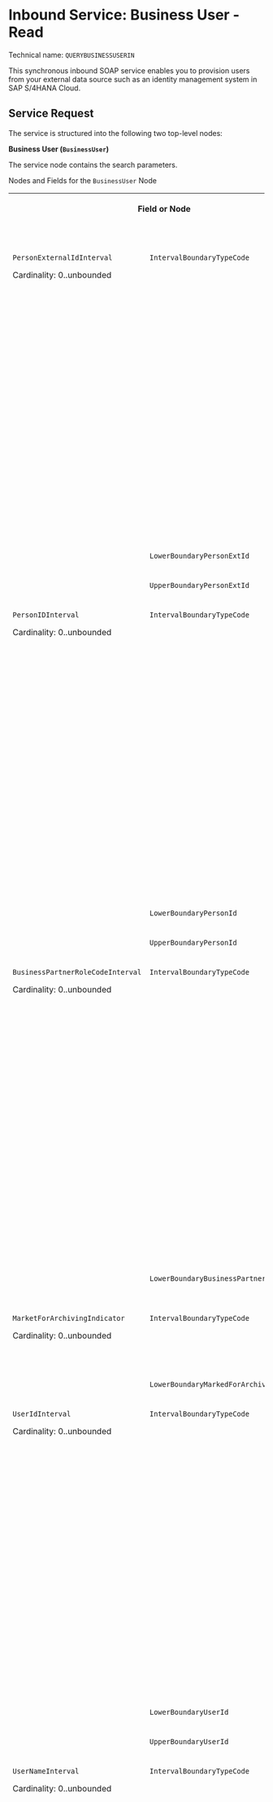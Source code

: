 <!-- loio535e7af5291e48c18deb717167aaa8ef -->

# Inbound Service: Business User - Read



Technical name: `QUERYBUSINESSUSERIN`

This synchronous inbound SOAP service enables you to provision users from your external data source such as an identity management system in SAP S/4HANA Cloud.



<a name="loio535e7af5291e48c18deb717167aaa8ef__section_gcn_jn5_qcb"/>

## Service Request

The service is structured into the following two top-level nodes:

**Business User \(`BusinessUser`\)**

The service node contains the search parameters.

<a name="loio535e7af5291e48c18deb717167aaa8ef__table_gxy_245_qcb"/>Nodes and Fields for the `BusinessUser` Node


<table>
<tr>
<th valign="top" colspan="2">

Field or Node



</th>
<th valign="top">

Description



</th>
<th valign="top">

Maximum Field Length



</th>
<th valign="top">

Cardinality



</th>
</tr>
<tr>
<td valign="top" rowspan="3">

`PersonExternalIdInterval`

Cardinality: 0..unbounded



</td>
<td valign="top">

 `IntervalBoundaryTypeCode` 



</td>
<td valign="top">

You can use the following values:

-   1- Equal

    No upper boundary value must be set.

-   3 - Between

    Upper boundary value is mandatory.

-   6 - Lower than

    Upper boundary value is optional.

-   7 - Lower equal

    Upper boundary value is optional.

-   8 - Greater than

    Upper boundary value is optional.

-   9 - Greater equal

    Upper boundary value is optional.


This field is mandatory if `LowerBoundaryPersonExtId` is set.



</td>
<td valign="top">

1



</td>
<td valign="top">

1



</td>
</tr>
<tr>
<td valign="top">

 `LowerBoundaryPersonExtId` 



</td>
<td valign="top">

Employee name



</td>
<td valign="top">

60



</td>
<td valign="top">

0..1



</td>
</tr>
<tr>
<td valign="top">

 `UpperBoundaryPersonExtId` 



</td>
<td valign="top">



</td>
<td valign="top">

60



</td>
<td valign="top">

0..1



</td>
</tr>
<tr>
<td valign="top" rowspan="3">

`PersonIDInterval`

Cardinality: 0..unbounded



</td>
<td valign="top">

 `IntervalBoundaryTypeCode` 



</td>
<td valign="top">

You can use the following values:

-   1- Equal

    No upper boundary value must be set.

-   3 - Between

    Upper boundary value is mandatory.

-   6 - Lower than

    Upper boundary value is optional.

-   7 - Lower equal

    Upper boundary value is optional.

-   8 - Greater than

    Upper boundary value is optional.

-   9 - Greater equal

    Upper boundary value is optional.


This field is mandatory if `LowerBoundaryPersonId` is set.



</td>
<td valign="top">

1



</td>
<td valign="top">

1



</td>
</tr>
<tr>
<td valign="top">

 `LowerBoundaryPersonId` 



</td>
<td valign="top">



</td>
<td valign="top">

10



</td>
<td valign="top">

0..1



</td>
</tr>
<tr>
<td valign="top">

 `UpperBoundaryPersonId` 



</td>
<td valign="top">



</td>
<td valign="top">

10



</td>
<td valign="top">

0..1



</td>
</tr>
<tr>
<td valign="top" rowspan="2">

`BusinessPartnerRoleCodeInterval`

Cardinality: 0..unbounded



</td>
<td valign="top">

 `IntervalBoundaryTypeCode` 



</td>
<td valign="top">

You can use the following values:

-   1- Equal

    No upper boundary value must be set.

-   3 - Between

    Upper boundary value is mandatory.

-   6 - Lower than

    Upper boundary value is optional.

-   7 - Lower equal

    Upper boundary value is optional.

-   8 - Greater than

    Upper boundary value is optional.

-   9 - Greater equal

    Upper boundary value is optional.


This field is mandatory if `LowerBoundaryBusinessPartnerRoleCode` is set.



</td>
<td valign="top">

1



</td>
<td valign="top">

1



</td>
</tr>
<tr>
<td valign="top">

 `LowerBoundaryBusinessPartnerRoleCode` 



</td>
<td valign="top">

Only business partner role code BUP003 \(Employee\) is supported.



</td>
<td valign="top">

6



</td>
<td valign="top">

0..1



</td>
</tr>
<tr>
<td valign="top" rowspan="2">

`MarketForArchivingIndicator`

Cardinality: 0..unbounded



</td>
<td valign="top">

 `IntervalBoundaryTypeCode` 



</td>
<td valign="top">

You can use the following values:

-   True

-   False




</td>
<td valign="top">

 



</td>
<td valign="top">

1



</td>
</tr>
<tr>
<td valign="top">

 `LowerBoundaryMarkedForArchivingIndicator` 



</td>
<td valign="top">

 



</td>
<td valign="top">

1



</td>
<td valign="top">

0..1



</td>
</tr>
<tr>
<td valign="top" rowspan="3">

`UserIdInterval`

Cardinality: 0..unbounded



</td>
<td valign="top">

 `IntervalBoundaryTypeCode` 



</td>
<td valign="top">

You can use the following values:

-   1- Equal

    No upper boundary value must be set.

-   3 - Between

    Upper boundary value is mandatory.

-   6 - Lower than

    Upper boundary value is optional.

-   7 - Lower equal

    Upper boundary value is optional.

-   8 - Greater than

    Upper boundary value is optional.

-   9 - Greater equal

    Upper boundary value is optional.


This field is mandatory if `LowerBoundaryUserId` is set.



</td>
<td valign="top">

1



</td>
<td valign="top">

1



</td>
</tr>
<tr>
<td valign="top">

 `LowerBoundaryUserId` 



</td>
<td valign="top">



</td>
<td valign="top">

12



</td>
<td valign="top">

0..1



</td>
</tr>
<tr>
<td valign="top">

 `UpperBoundaryUserId` 



</td>
<td valign="top">



</td>
<td valign="top">

12



</td>
<td valign="top">

0..1



</td>
</tr>
<tr>
<td valign="top" rowspan="3">

`UserNameInterval`

Cardinality: 0..unbounded



</td>
<td valign="top">

 `IntervalBoundaryTypeCode` 



</td>
<td valign="top">

You can use the following values:

-   1- Equal

    No upper boundary value must be set.

-   3 - Between

    Upper boundary value is mandatory.

-   6 - Lower than

    Upper boundary value is optional.

-   7 - Lower equal

    Upper boundary value is optional.

-   8 - Greater than

    Upper boundary value is optional.

-   9 - Greater equal

    Upper boundary value is optional.


This field is mandatory if `LowerBoundaryUserName` is set.



</td>
<td valign="top">

1



</td>
<td valign="top">

1



</td>
</tr>
<tr>
<td valign="top">

 `LowerBoundaryUserName` 



</td>
<td valign="top">



</td>
<td valign="top">

40



</td>
<td valign="top">

0..1



</td>
</tr>
<tr>
<td valign="top">

 `UpperBoundaryUserName` 



</td>
<td valign="top">



</td>
<td valign="top">

40



</td>
<td valign="top">

0..1



</td>
</tr>
<tr>
<td valign="top" rowspan="3">

`FirstNameInterval`

Cardinality: 0..unbounded



</td>
<td valign="top">

 `IntervalBoundaryTypeCode` 



</td>
<td valign="top">

You can use the following values:

-   1- Equal

    No upper boundary value must be set.

-   3 - Between

    Upper boundary value is mandatory.

-   6 - Lower than

    Upper boundary value is optional.

-   7 - Lower equal

    Upper boundary value is optional.

-   8 - Greater than

    Upper boundary value is optional.

-   9 - Greater equal

    Upper boundary value is optional.


This field is mandatory if `LowerBoundaryFirstName` is set.



</td>
<td valign="top">

1



</td>
<td valign="top">

1



</td>
</tr>
<tr>
<td valign="top">

 `LowerBoundaryFirstName` 



</td>
<td valign="top">



</td>
<td valign="top">

35



</td>
<td valign="top">

0..1



</td>
</tr>
<tr>
<td valign="top">

 `UpperBoundaryFirstName` 



</td>
<td valign="top">



</td>
<td valign="top">

35



</td>
<td valign="top">

0..1



</td>
</tr>
<tr>
<td valign="top" rowspan="3">

`LastNameInterval`

Cardinality: 0..unbounded



</td>
<td valign="top">

 `IntervalBoundaryTypeCode` 



</td>
<td valign="top">

You can use the following values:

-   1- Equal

    No upper boundary value must be set.

-   3 - Between

    Upper boundary value is mandatory.

-   6 - Lower than

    Upper boundary value is optional.

-   7 - Lower equal

    Upper boundary value is optional.

-   8 - Greater than

    Upper boundary value is optional.

-   9 - Greater equal

    Upper boundary value is optional.


This field is mandatory if `LowerBoundaryLastName` is set.



</td>
<td valign="top">

1



</td>
<td valign="top">

1



</td>
</tr>
<tr>
<td valign="top">

 `LowerBoundaryLastName` 



</td>
<td valign="top">

 



</td>
<td valign="top">

40



</td>
<td valign="top">

0..1



</td>
</tr>
<tr>
<td valign="top">

 `UpperBoundaryLastName` 



</td>
<td valign="top">

 



</td>
<td valign="top">

40



</td>
<td valign="top">

0..1



</td>
</tr>
<tr>
<td valign="top" rowspan="3">

`EmailAddressInterval`

Cardinality: 0..unbounded



</td>
<td valign="top">

 `IntervalBoundaryTypeCode` 



</td>
<td valign="top">

 



</td>
<td valign="top">

1



</td>
<td valign="top">

1



</td>
</tr>
<tr>
<td valign="top">

 `LowerBoundaryEmailAddress` 



</td>
<td valign="top">



</td>
<td valign="top">

241



</td>
<td valign="top">

0..1



</td>
</tr>
<tr>
<td valign="top">

 `UpperBoundaryEmailAddress` 



</td>
<td valign="top">



</td>
<td valign="top">

241



</td>
<td valign="top">

0..1



</td>
</tr>
</table>

**Query Processing Conditions \(`QueryProcessingConditions`\)**

The service nodes contain the service's business data.

<a name="loio535e7af5291e48c18deb717167aaa8ef__table_rtt_5sh_hdb"/>Fields for the `QueryProcessingConditions` Node


<table>
<tr>
<th valign="top">

Field



</th>
<th valign="top">

Description



</th>
<th valign="top">

Maximum Field Length



</th>
<th valign="top">

Cardinality



</th>
</tr>
<tr>
<td valign="top">

 `QueryHitsTotalNumberIndicator` 



</td>
<td valign="top">

You can use the following values:

-   True

-   False \(default\)




</td>
<td valign="top">

 



</td>
<td valign="top">

1



</td>
</tr>
<tr>
<td valign="top">

 `QueryHitsMaximumNumberValue` 



</td>
<td valign="top">

Enter the maximum number of hits. If no value is entered, the default is automatically set to 1000.



</td>
<td valign="top">

999999999



</td>
<td valign="top">

0..1



</td>
</tr>
<tr>
<td valign="top">

 `QueryHitsUnlimitedIndicator` 



</td>
<td valign="top">

You can use the following values:

-   True

-   False \(default\)


Set **True** to get all data based on selection criteria.



</td>
<td valign="top">



</td>
<td valign="top">

1



</td>
</tr>
<tr>
<td valign="top">

 `QueryLastReturnedObjectID` 



</td>
<td valign="top">

You can use the following values:

-   True

-   False \(default\)


If `QueryHitsMaximumNumberValue` is set and more data is available, you can set this value to **True**.



</td>
<td valign="top">

 



</td>
<td valign="top">

0..1



</td>
</tr>
</table>



### Sample Payload

> ### Sample Code:  
> ```
> <soapenv:Envelope xmlns:soapenv="http://schemas.xmlsoap.org/soap/envelope/" xmlns:aba="http://sap.com/xi/ABA">
>    <soapenv:Header/>
>    <soapenv:Body>
>       <aba:BusinessUserSimpleByElementsQuery_sync>
>          <BusinessUser>
>             <PersonIDInterval>
>                <IntervalBoundaryTypeCode>1</IntervalBoundaryTypeCode>
>                <!--Optional:-->
>                <LowerBoundaryPersonID>9980035943</LowerBoundaryPersonID>
>                <!--Optional:-->
>            </PersonIDInterval>
>                 <BusinessPartnerRoleCodeInterval>
>                <IntervalBoundaryTypeCode>1</IntervalBoundaryTypeCode>
>                <!--Optional:-->
>                <LowerBoundaryBusinessPartnerRoleCode>bup003</LowerBoundaryBusinessPartnerRoleCode>
>             </BusinessPartnerRoleCodeInterval>
>          </BusinessUser>
>          <QueryProcessingConditions>
>             <!--Optional:-->
>             <QueryHitsMaximumNumberValue>1</QueryHitsMaximumNumberValue>
>             <QueryHitsUnlimitedIndicator>false</QueryHitsUnlimitedIndicator>
>          </QueryProcessingConditions>
>       </aba:BusinessUserSimpleByElementsQuery_sync>
>    </soapenv:Body>
> </soapenv:Envelope>
> ```



<a name="loio535e7af5291e48c18deb717167aaa8ef__section_jg1_p45_qcb"/>

## Service Response

**Business User \(`BusinessUser`\)**

> ### Note:  
> The fields below the node `User` will be filled.


<table>
<tr>
<th valign="top" colspan="3">

Node or Field



</th>
<th valign="top">

Description



</th>
<th valign="top">

Maximum Field Length



</th>
<th valign="top">

Cardinality



</th>
</tr>
<tr>
<td valign="top" colspan="3">

 `PersonExternalID` 



</td>
<td valign="top">

Person External ID



</td>
<td valign="top">

60



</td>
<td valign="top">

0..1



</td>
</tr>
<tr>
<td valign="top" colspan="3">

 `PersonID` 



</td>
<td valign="top">

Person ID



</td>
<td valign="top">

10



</td>
<td valign="top">

1



</td>
</tr>
<tr>
<td valign="top" colspan="3">

 `PersonUUID` 



</td>
<td valign="top">

Person UUID



</td>
<td valign="top">

36



</td>
<td valign="top">

1



</td>
</tr>
<tr>
<td valign="top" colspan="3">

 `BusinessPartnerRoleCode` 



</td>
<td valign="top">

Business Partner Role Code



</td>
<td valign="top">

6



</td>
<td valign="top">

1



</td>
</tr>
<tr>
<td valign="top" colspan="3">

 `MarkedForArchivingIndicator` 



</td>
<td valign="top">

-   True

-   False




</td>
<td valign="top">

 



</td>
<td valign="top">

1



</td>
</tr>
<tr>
<td valign="top" rowspan="2">

`ValidityPeriod`

Cardinality: 0..1



</td>
<td valign="top" colspan="2">

 `StartDate` 



</td>
<td valign="top">

Format:

YYYY-MM-DD



</td>
<td valign="top">



</td>
<td valign="top">

1



</td>
</tr>
<tr>
<td valign="top" colspan="2">

 `EndDate` 



</td>
<td valign="top">

Format:

YYYY-MM-DD



</td>
<td valign="top">



</td>
<td valign="top">

1



</td>
</tr>
<tr>
<td valign="top" rowspan="15">

`PersonalInformation`

Cardinality: 0..1



</td>
<td valign="top" colspan="2">

 `FormOfAddress` 



</td>
<td valign="top">

Form of address



</td>
<td valign="top">

4



</td>
<td valign="top">

0..1



</td>
</tr>
<tr>
<td valign="top" colspan="2">

 `FirstName` 



</td>
<td valign="top">

First name



</td>
<td valign="top">

40



</td>
<td valign="top">

0..1



</td>
</tr>
<tr>
<td valign="top" colspan="2">

 `LastName` 



</td>
<td valign="top">

Last name



</td>
<td valign="top">

40



</td>
<td valign="top">

0..1



</td>
</tr>
<tr>
<td valign="top" colspan="2">

 `PersonFullName` 



</td>
<td valign="top">

Person full name



</td>
<td valign="top">

80



</td>
<td valign="top">

0..1



</td>
</tr>
<tr>
<td valign="top" colspan="2">

 `AcademicTitle` 



</td>
<td valign="top">

Academic title



</td>
<td valign="top">

4



</td>
<td valign="top">

0..1



</td>
</tr>
<tr>
<td valign="top" colspan="2">

 `CorrespondenceLanguage` 



</td>
<td valign="top">

Correspondence language



</td>
<td valign="top">

9



</td>
<td valign="top">

0..1



</td>
</tr>
<tr>
<td valign="top" colspan="2">

 `MiddleName` 



</td>
<td valign="top">

Middle name



</td>
<td valign="top">

40



</td>
<td valign="top">

0..1



</td>
</tr>
<tr>
<td valign="top" colspan="2">

 `AdditionalLastName` 



</td>
<td valign="top">

Additional last name



</td>
<td valign="top">

40



</td>
<td valign="top">

0..1



</td>
</tr>
<tr>
<td valign="top" colspan="2">

 `BirthName` 



</td>
<td valign="top">

Birth name



</td>
<td valign="top">

40



</td>
<td valign="top">

0..1



</td>
</tr>
<tr>
<td valign="top" colspan="2">

 `NickName` 



</td>
<td valign="top">

Nick name



</td>
<td valign="top">

40



</td>
<td valign="top">

0..1



</td>
</tr>
<tr>
<td valign="top" colspan="2">

 `Initials` 



</td>
<td valign="top">

Initials



</td>
<td valign="top">

10



</td>
<td valign="top">

0..1



</td>
</tr>
<tr>
<td valign="top" colspan="2">

 `AcademicSecondTitle` 



</td>
<td valign="top">

Academic second title



</td>
<td valign="top">

4



</td>
<td valign="top">

0..1



</td>
</tr>
<tr>
<td valign="top" colspan="2">

 `LastNamePrefix` 



</td>
<td valign="top">

Last name prefix



</td>
<td valign="top">

4



</td>
<td valign="top">

0..1



</td>
</tr>
<tr>
<td valign="top" colspan="2">

 `LastNameSecondPrefix` 



</td>
<td valign="top">

Last name second prefix



</td>
<td valign="top">

4



</td>
<td valign="top">

0..1



</td>
</tr>
<tr>
<td valign="top" colspan="2">

 `NameSupplement` 



</td>
<td valign="top">

Name supplement



</td>
<td valign="top">

4



</td>
<td valign="top">

0..1



</td>
</tr>
<tr>
<td valign="top" rowspan="11">

`User`

Cardinality: 0..1



</td>
<td valign="top" colspan="2">

 `UserID` 



</td>
<td valign="top">

User ID



</td>
<td valign="top">

12



</td>
<td valign="top">

1



</td>
</tr>
<tr>
<td valign="top" colspan="2">

 `UserName` 



</td>
<td valign="top">

User name/Alias



</td>
<td valign="top">

40



</td>
<td valign="top">

1



</td>
</tr>
<tr>
<td valign="top" colspan="2">

 `LogonLanguageCode` 



</td>
<td valign="top">

Logon language



</td>
<td valign="top">

9



</td>
<td valign="top">

0..1



</td>
</tr>
<tr>
<td valign="top" colspan="2">

 `DateFormatCode` 



</td>
<td valign="top">

You can use the following values:

-   1 - DD.MM.YYYY \(Gregorian Date\)

-   2 - MM/DD/YYYY \(Gregorian Date\)

-   3 - MM-DD-YYYY \(Gregorian Date\)

-   4 - YYYY.MM.DD \(Gregorian Date\)

-   5 - YYYY/MM/DD \(Gregorian Date\)

-   6 - YYYY-MM-DD \(Gregorian Date, ISO 8601\)

-   7 - GYY.MM.DD \(Japanese Date\)

-   8 - GYY/MM/DD \(Japanese Date\)

-   9 - GYY-MM-DD \(Japanese Date\)

-   A - YYYY/MM/DD \(Islamic Date 1\)

-   B - YYYY/MM/DD \(Islamic Date 2\)

-   C - YYYY/MM/DD \(Iranian Date\)




</td>
<td valign="top">

2



</td>
<td valign="top">

0..1



</td>
</tr>
<tr>
<td valign="top" colspan="2">

 `DecimalFormatCode` 



</td>
<td valign="top">

You can use the following values:

-   1.234.567,89

-   X - 1,234,567.89

-   Y - 1 234 567,89




</td>
<td valign="top">

2



</td>
<td valign="top">

0..1



</td>
</tr>
<tr>
<td valign="top" colspan="2">

 `TimeZoneCode` 



</td>
<td valign="top">

Time zone



</td>
<td valign="top">

10



</td>
<td valign="top">

0..1



</td>
</tr>
<tr>
<td valign="top" colspan="2">

 `TimeFormatCode` 



</td>
<td valign="top">

You can use the following values:

-   0 - 24 Hour Format \(Example: 12:05:10\)

-   1 - 12 Hour Format \(Example: 12:05:10 PM\)

-   2 - 12 Hour Format \(Example: 12:05:10 pm\)

-   3 - Hours from 0 to 11 \(Example: 00:05:10 PM\)

-   4 - Hours from 0 to 11 \(Example: 00:05:10 pm\)




</td>
<td valign="top">

2



</td>
<td valign="top">

0..1



</td>
</tr>
<tr>
<td valign="top" colspan="2">

 `LockedIndicator` 



</td>
<td valign="top">

Locked indicator



</td>
<td valign="top">

5



</td>
<td valign="top">

0..1



</td>
</tr>
<tr>
<td valign="top" rowspan="2">

`ValidityPeriod`

Cardinality: 1



</td>
<td valign="top">

 `StartDate` 



</td>
<td valign="top">

Format:

YYYY-MM-DD

If no start date is maintained for the `User`, the `StartDate` for the `BusinessUser` is entered.



</td>
<td valign="top">

 



</td>
<td valign="top">

1



</td>
</tr>
<tr>
<td valign="top">

 `EndDate` 



</td>
<td valign="top">

Format:

YYYY-MM-DD

If no `EndDate` is maintained, it is set to 9999-12-31.



</td>
<td valign="top">

 



</td>
<td valign="top">

1



</td>
</tr>
<tr>
<td valign="top">

`Role`

Cardinality: 0..unbounded



</td>
<td valign="top">

 `RoleName` 



</td>
<td valign="top">

Role name



</td>
<td valign="top">

40



</td>
<td valign="top">

1



</td>
</tr>
<tr>
<td valign="top" rowspan="2">

`UserAssignment`

Cardinality: 0..1



</td>
<td valign="top" colspan="2">

 `UserID` 



</td>
<td valign="top">

User ID



</td>
<td valign="top">

12



</td>
<td valign="top">

1



</td>
</tr>
<tr>
<td valign="top" colspan="2">

 `UserName` 



</td>
<td valign="top">



</td>
<td valign="top">

40



</td>
<td valign="top">

0..1



</td>
</tr>
<tr>
<td valign="top" rowspan="10">

`WorkplaceInformation`

Cardinality: 0..1



</td>
<td valign="top" colspan="2">

 `EmailAddress` 



</td>
<td valign="top">

Email address



</td>
<td valign="top">

241



</td>
<td valign="top">

0..1



</td>
</tr>
<tr>
<td valign="top" rowspan="5">

`PhoneInformation`

Cardinality: 0..2

One set of phone information per phone type supported.



</td>
<td valign="top">

 `PhoneType` 



</td>
<td valign="top">

Phone type



</td>
<td valign="top">

1



</td>
<td valign="top">

1



</td>
</tr>
<tr>
<td valign="top">

 `CountryDialingCode` 



</td>
<td valign="top">

Country dialing code



</td>
<td valign="top">

10



</td>
<td valign="top">

0..1



</td>
</tr>
<tr>
<td valign="top">

 `PhoneNumberAreaID` 



</td>
<td valign="top">

Phone number area code



</td>
<td valign="top">

10



</td>
<td valign="top">

0..1



</td>
</tr>
<tr>
<td valign="top">

 `PhoneNumberSubscriberID` 



</td>
<td valign="top">

Phone number subscriber ID



</td>
<td valign="top">

30



</td>
<td valign="top">

0..1



</td>
</tr>
<tr>
<td valign="top">

 `PhoneNumberExtension` 



</td>
<td valign="top">

Phone number extension



</td>
<td valign="top">

10



</td>
<td valign="top">

0..1



</td>
</tr>
<tr>
<td valign="top" colspan="2">

 `FunctionalTitleName` 



</td>
<td valign="top">

Functional title name



</td>
<td valign="top">

40



</td>
<td valign="top">

0..1



</td>
</tr>
<tr>
<td valign="top" colspan="2">

 `Department` 



</td>
<td valign="top">

Department name



</td>
<td valign="top">

40



</td>
<td valign="top">

0..1



</td>
</tr>
<tr>
<td valign="top" colspan="2">

 `RoomNumber` 



</td>
<td valign="top">

Room number



</td>
<td valign="top">

10



</td>
<td valign="top">

0..1



</td>
</tr>
<tr>
<td valign="top" colspan="2">

 `Building` 



</td>
<td valign="top">

Building name



</td>
<td valign="top">

10



</td>
<td valign="top">

0..1



</td>
</tr>
</table>

**Response Processing Conditions \(`ResponseProcessingConditions`\)**


<table>
<tr>
<th valign="top">

Field



</th>
<th valign="top">

Description



</th>
<th valign="top">

Maximum Field Length



</th>
<th valign="top">

Cardinality



</th>
</tr>
<tr>
<td valign="top">

 `HitsTotalNumberValue` 



</td>
<td valign="top">

Contains the number of users based on given criteria.



</td>
<td valign="top">

999999999



</td>
<td valign="top">

1



</td>
</tr>
<tr>
<td valign="top">

 `ReturnedQueryHitsNumberValue` 



</td>
<td valign="top">

Contains the number of found data sets for business users.



</td>
<td valign="top">

999999999



</td>
<td valign="top">

1



</td>
</tr>
<tr>
<td valign="top">

 `MoreHitsAvailableIndiactor` 



</td>
<td valign="top">

The indicator is set if the query was limited to a number of hits, but more business user data sets are available based on the query.



</td>
<td valign="top">



</td>
<td valign="top">

1



</td>
</tr>
<tr>
<td valign="top">

 `LastReturnedObjectID` 



</td>
<td valign="top">

Displays the last row of the found results list, limited by the found hits or by the value given for `QueryHitsMaximumNumberValue`.



</td>
<td valign="top">

999999999



</td>
<td valign="top">

0..1



</td>
</tr>
</table>

**Log \(`Log`\)**

If errors occur, the log contains the information shown in the table below:


<table>
<tr>
<th valign="top" colspan="2">

Field or Node



</th>
<th valign="top">

Description



</th>
<th valign="top">

Maximum Field Length



</th>
<th valign="top">

Cardinality



</th>
</tr>
<tr>
<td valign="top" colspan="2">

`BusinessDocumentProcessingResultCode`



</td>
<td valign="top">



</td>
<td valign="top">

2



</td>
<td valign="top">

0..1



</td>
</tr>
<tr>
<td valign="top" colspan="2">

 `MaximumLogItemSeverityCode` 



</td>
<td valign="top">

If several messages are stored for a business user, the maximum of all dropped severity codes worst level will be shown.



</td>
<td valign="top">

1



</td>
<td valign="top">

0..1



</td>
</tr>
<tr>
<td valign="top" rowspan="5">

`Item`

Cardinality: 0..unbounded



</td>
<td valign="top">

TypeID



</td>
<td valign="top">

Message number



</td>
<td valign="top">

40



</td>
<td valign="top">

0..1



</td>
</tr>
<tr>
<td valign="top">

CateoryCode



</td>
<td valign="top">

Not in use



</td>
<td valign="top">

15



</td>
<td valign="top">

0..1



</td>
</tr>
<tr>
<td valign="top">

SeverityCode



</td>
<td valign="top">

Severity code definition:

-   1 - Information

-   2 - Warning

-   3 - Error




</td>
<td valign="top">

1



</td>
<td valign="top">

0..1



</td>
</tr>
<tr>
<td valign="top">

Note



</td>
<td valign="top">

Contains the message texts.



</td>
<td valign="top">

200



</td>
<td valign="top">

1



</td>
</tr>
<tr>
<td valign="top">

WebURI



</td>
<td valign="top">

Not in use



</td>
<td valign="top">



</td>
<td valign="top">

0..1



</td>
</tr>
</table>



<a name="loio535e7af5291e48c18deb717167aaa8ef__section_x5f_w45_qcb"/>

## Constraints

This service does not support:

-   Service Performer \(BBP005\) business users

-   Freelancer \(BBP010\) business users




<a name="loio535e7af5291e48c18deb717167aaa8ef__section_czf_fqf_zkb"/>

## Additional Information

> ### Note:  
> For more details about Communication Management, see [Communication Management](../50_administration_and_ops/communication-management-2e84a10.md).

